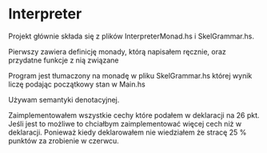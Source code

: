 # Interpreter

Projekt głównie składa się z plików InterpreterMonad.hs i SkelGrammar.hs.

Pierwszy zawiera definicję monady, którą napisałem ręcznie, oraz przydatne funkcje z nią związane

Program jest tłumaczony na monadę w pliku SkelGrammar.hs 
    której wynik liczę podając początkowy stan w Main.hs
    
Używam semantyki denotacyjnej.

Zaimplementowałem wszystkie cechy które podałem w deklaracji na 26 pkt. 
Jeśli jest to możliwe to chciałbym zaimplementować więcej cech niż w deklaracji.
Ponieważ kiedy deklarowałem nie wiedziałem że stracę 25 % punktów za zrobienie w czerwcu.


